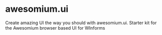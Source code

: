 awesomium.ui
============

Create amazing UI the way you should with awesomium.ui.  Starter kit for the Awesomium browser based UI for WInforms
